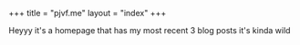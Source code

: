 +++
title = "pjvf.me"
layout = "index"
+++

Heyyy it's a homepage that has my most recent 3 blog posts it's kinda wild